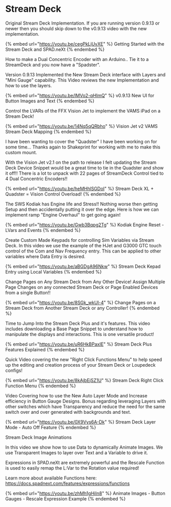 # Stream Deck

Original Stream Deck Implementation. If you are running version 0.9.13 or newer then you should skip down to the v0.9.13 video with the new implementation.

{% embed url="https://youtu.be/cegPkLjUvXE" %}
Getting Started with the Stream Deck and SPAD.neXt
{% endembed %}

How to make a Dual Concentric Encoder with an Arduino.. Tie it to a StreamDeck and you now have a "Spadster".

Version 0.9.13 Implemented the New Stream Deck interface with Layers and "Mini Gauge" capability. This Video reviews the new Implementation and how to use the layers.

{% embed url="https://youtu.be/lMVo2-qHImQ" %}
v0.9.13 New UI for Button Images and Text
{% endembed %}

Control the LVARs of the FFX Vision Jet to implement the VAMS iPad on a Stream Deck!

{% embed url="https://youtu.be/14Nq5qQRbho" %}
Vision Jet v2 VAMS Stream Deck Mapping
{% endembed %}

I have been wanting to cover the "Quadster" I have been working on for some time... Thanks again to Shakeprint for working with me to make this custom mount.

With the Vision Jet v2.1 on the path to release I felt updating the Stream Deck Device Snippet would be a great time to tie in the Quadster and show it off!! There is a lot to unpack with 22 pages of StreamDeck Control tied to 4 Dual Concentric Encoders!!

{% embed url="https://youtu.be/heMHhlSGDoI" %}
Stream Deck XL + Quadster = Vision Control Overload!
{% endembed %}

The SWS Kodiak has Engine life and Stress!! Nothing worse then getting Setup and then accidentally putting it over the edge. Here is how we can implement ramp "Engine Overhaul" to get going again!

{% embed url="https://youtu.be/Gwb3Bqpg2Tg" %}
Kodiak Engine Reset - LVars and Events
{% endembed %}

Create Custom Made Keypads for controlling Sim Variables via Stream Deck. In this video we use the example of the HJet and G3000 GTC touch control of the Com and Nav Frequency entry. This can be applied to other variables where Data Entry is desired.

{% embed url="https://youtu.be/aBGDgA96Nkw" %}
Stream Deck Kepad Entry using Local Variables
{% endembed %}

Change Pages on Any Stream Deck from Any Other Device! Assign Multiple Page Changes on any connected Stream Deck or Page Enabled Devices from a single Button!!

{% embed url="https://youtu.be/8SGk_wkUl-4" %}
Change Pages on a Stream Deck from Another Stream Deck or any Controller!
{% endembed %}

Time to Jump Into the Stream Deck Plus and it's features. This video includes downloading a Base Page Snippet to understand how to manipulate the displays and interactions. This is one versatile product!

{% embed url="https://youtu.be/uR6HkBPaxIE" %}
Stream Deck Plus Features Explained
{% endembed %}

Quick Video covering the new "Right Click Functions Menu" to help speed up the editing and creation process of your Stream Deck or Loupedeck configs!



{% embed url="https://youtu.be/8kAjbEjSZ1U" %}
Stream Deck Right Click Function Menu
{% endembed %}

Video Covering how to use the New Auto Layer Mode and Increase efficiency in Button Gauge Designs. Bonus regarding leveraging Layers with other switches which have Transparency and reduce the need for the same switch over and over generated with backgrounds and text.

{% embed url="https://youtu.be/0X9Vys6A-Dk" %}
Stream Deck Layer Mode - Auto Off Feature
{% endembed %}

Stream Deck Image Animations

In this video we show how to use Data to dynamically Animate Images. We use Transparent Images to layer over Text and a Variable to drive it.

Expressions in SPAD.neXt are extremely powerful and the Rescale Function is used to easily remap the L:Var to the Rotation value required!

Learn more about available Functions here:\
https://docs.spadnext.com/features/expressions/functions

{% embed url="https://youtu.be/zhMh1gHiIn8" %}
Animate Images - Button Gauges - Rescale Expression Example
{% endembed %}
